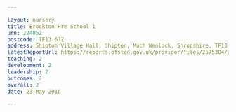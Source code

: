 ```yaml
---

layout: nursery
title: Brockton Pre School 1
urn: 224052
postcode: TF13 6JZ
address: Shipton Village Hall, Shipton, Much Wenlock, Shropshire, TF13 6JZ
latestReportUrl: https://reports.ofsted.gov.uk/provider/files/2575384/urn/224052.pdf
teaching: 2
development: 2
leadership: 2
outcomes: 2
overall: 2
date: 23 May 2016

---
```

